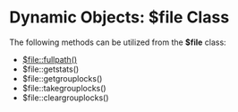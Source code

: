 # Dynamic Objects: $file Class

<PageHeader />

The following methods can be utilized from the **\$file** class:

- [\$file::fullpath()](../class-method-$filefullpath()/README.md)
- $file::getstats()
- $file::getgrouplocks()
- $file::takegrouplocks()
- $file::cleargrouplocks()

<PageFooter />
